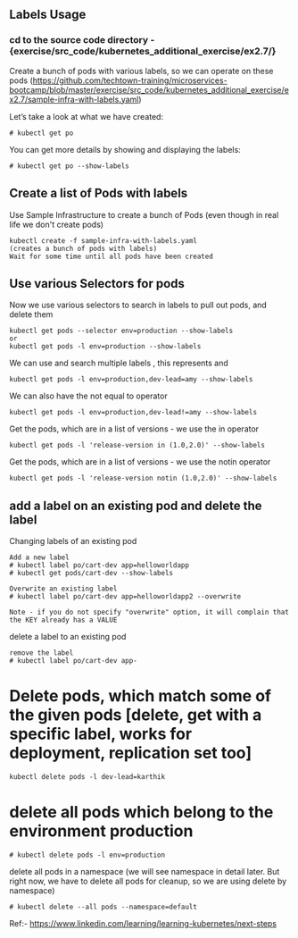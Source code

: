 ## Labels Usage

### cd to the source code directory - {exercise/src_code/kubernetes_additional_exercise/ex2.7/}


Create a bunch of pods with various labels, so we can operate on these pods 
(https://github.com/techtown-training/microservices-bootcamp/blob/master/exercise/src_code/kubernetes_additional_exercise/ex2.7/sample-infra-with-labels.yaml)

Let’s take a look at what we have created:

```
# kubectl get po
```

You can get more details by showing and displaying the labels:

```
# kubectl get po --show-labels
```

## Create a list of Pods with labels

Use Sample Infrastructure to create a bunch of Pods (even though in real life we don't create pods)

```
kubectl create -f sample-infra-with-labels.yaml
(creates a bunch of pods with labels)
Wait for some time until all pods have been created
```

## Use various Selectors for pods

Now we use various selectors to search in labels to pull out pods, and delete them

```
kubectl get pods --selector env=production --show-labels
or
kubectl get pods -l env=production --show-labels
```

We can use and search multiple labels , this represents and

```
kubectl get pods -l env=production,dev-lead=amy --show-labels
```

We can also have the not equal to operator

```
kubectl get pods -l env=production,dev-lead!=amy --show-labels 
```

Get the pods, which are in a list of versions - we use the in operator

```
kubectl get pods -l 'release-version in (1.0,2.0)' --show-labels
```

Get the pods, which are in a list of versions - we use the notin operator

```
kubectl get pods -l 'release-version notin (1.0,2.0)' --show-labels
```

## add a label on an existing pod and delete the label 

Changing labels of an existing pod

```
Add a new label
# kubectl label po/cart-dev app=helloworldapp
# kubectl get pods/cart-dev --show-labels

Overwrite an existing label
# kubectl label po/cart-dev app=helloworldapp2 --overwrite

Note - if you do not specify "overwrite" option, it will complain that the KEY already has a VALUE
```

delete a label to an existing pod

```
remove the label
# kubectl label po/cart-dev app-
```

# Delete pods, which match some of the given pods [delete, get with a specific label, works for deployment, replication set too]

```
kubectl delete pods -l dev-lead=karthik 
```

# delete all pods which belong to the environment production

```
# kubectl delete pods -l env=production 
```

delete all pods in a namespace (we will see namespace in detail later. But right now, we have to delete all pods for cleanup, so we are using delete by namespace)

```
# kubectl delete --all pods --namespace=default
```


Ref:- https://www.linkedin.com/learning/learning-kubernetes/next-steps


